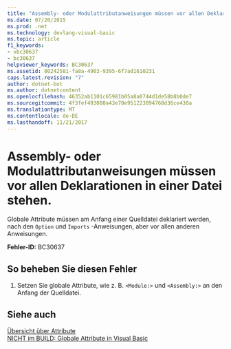```yaml
---
title: "Assembly- oder Modulattributanweisungen müssen vor allen Deklarationen in einer Datei stehen."
ms.date: 07/20/2015
ms.prod: .net
ms.technology: devlang-visual-basic
ms.topic: article
f1_keywords:
- vbc30637
- bc30637
helpviewer_keywords: BC30637
ms.assetid: 80242581-fa8a-4903-9395-6f7ad1610231
caps.latest.revision: "7"
author: dotnet-bot
ms.author: dotnetcontent
ms.openlocfilehash: 46352ab1101c65981b05a8a0744d1de58b8b0de7
ms.sourcegitcommit: 4f3fef493080a43e70e951223894768d36ce430a
ms.translationtype: MT
ms.contentlocale: de-DE
ms.lasthandoff: 11/21/2017
---
```

# <a name="assembly-or-module-attribute-statements-must-precede-any-declarations-in-a-file"></a>Assembly- oder Modulattributanweisungen müssen vor allen Deklarationen in einer Datei stehen.
Globale Attribute müssen am Anfang einer Quelldatei deklariert werden, nach den `Option` und `Imports` -Anweisungen, aber vor allen anderen Anweisungen.  
  
 **Fehler-ID:** BC30637  
  
## <a name="to-correct-this-error"></a>So beheben Sie diesen Fehler  
  
1.  Setzen Sie globale Attribute, wie z. B. `<Module:>` und `<Assembly:>` an den Anfang der Quelldatei.  
  
## <a name="see-also"></a>Siehe auch  
 [Übersicht über Attribute](~/docs/visual-basic/programming-guide/concepts/attributes/index.md)  
 [NICHT im BUILD: Globale Attribute in Visual Basic](http://msdn.microsoft.com/en-us/253a32d8-1531-4504-b687-088554ab71d2)
